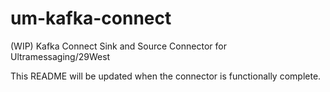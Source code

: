 # um-kafka-connect
(WIP) Kafka Connect Sink and Source Connector for Ultramessaging/29West

This README will be updated when the connector is functionally complete. 
